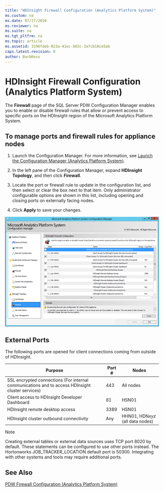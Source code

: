 ```yaml
---
title: "HDInsight Firewall Configuration (Analytics Platform System)"
ms.custom: na
ms.date: 07/27/2016
ms.reviewer: na
ms.suite: na
ms.tgt_pltfrm: na
ms.topic: article
ms.assetid: 3196fdeb-023a-41ec-b03c-3a7cb18ce5ab
caps.latest.revision: 8
author: BarbKess
---
```

# HDInsight Firewall Configuration (Analytics Platform System)
The **Firewall** page of the SQL Server PDW Configuration Manager enables you to enable or disable firewall rules that allow or prevent access to specific ports on the HDInsight region of the Microsoft Analytics Platform System.  
  
## To manage ports and firewall rules for appliance nodes  
  
1.  Launch the Configuration Manager. For more information, see [Launch the Configuration Manager &#40;Analytics Platform System&#41;](../../mpp/management/launch-the-configuration-manager-analytics-platform-system.md).  
  
2.  In the left pane of the Configuration Manager, expand **HDInsight Topology**, and then click **Firewall**.  
  
3.  Locate the port or firewall rule to update in the configuration list, and then select or clear the box next to that item. Only administrator configurable options are shown in this list, including opening and closing ports on externally facing nodes.  
  
4.  Click **Apply** to save your changes.  
  
![DWConfig Appliance HDI Firewall](../../mpp/management/media/SQL_Server_PDW_DWConfig_ApplHDIFirewall.png "SQL_Server_PDW_DWConfig_ApplHDIFirewall")  
  
## External Ports  
The following ports are opened for client connections coming from outside of HDInsight.  
  
|Purpose|Port #|Nodes|  
|-----------|-----------|---------|  
|SSL encrypted connections (For internal communications and to access HDInsight cluster services)|443|All nodes|  
|Client access to HDInsight Developer Dashboard|81|HSN01|  
|HDInsight remote desktop access|3389|HSN01|  
|HDInsight cluster outbound connectivity|Any|HHN01, HDN*xyz* (all data nodes)|  
  
> [!NOTE]  
> Creating external tables or external data sources uses TCP port 8020 by default. These statements can be configured to use other ports instead. The Hortonworks JOB_TRACKER_LOCATION default port is 50300. Integrating with other systems and tools may require additional ports.  
  
## See Also  
[PDW Firewall Configuration &#40;Analytics Platform System&#41;](../../mpp/management/pdw-firewall-configuration-analytics-platform-system.md)  
  
